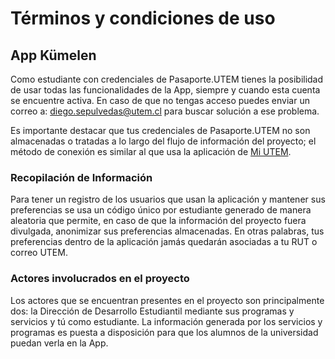 # Términos y condiciones de uso
## App Kümelen

Como estudiante con credenciales de Pasaporte.UTEM tienes la posibilidad de usar todas las funcionalidades de la App, siempre y cuando esta cuenta se encuentre activa. 
En caso de que no tengas acceso puedes enviar un correo a: diego.sepulvedas@utem.cl para buscar solución a ese problema.

Es importante destacar que tus credenciales de Pasaporte.UTEM no son almacenadas o tratadas a lo largo del flujo de información del proyecto; el método de conexión es similar al que usa la aplicación de [Mi UTEM](https://ingenieria2030.utem.cl/club-de-desarrollo-experimental-exdev-presenta-su-exitosa-app-miutem).

### Recopilación de Información

Para tener un registro de los usuarios que usan la aplicación y mantener sus preferencias se usa un código único por estudiante generado de manera aleatoria que permite, en caso de que la información del proyecto fuera divulgada, anonimizar sus preferencias almacenadas.
En otras palabras, tus preferencias dentro de la aplicación jamás quedarán asociadas a tu RUT o correo UTEM.

### Actores involucrados en el proyecto

Los actores que se encuentran presentes en el proyecto son principalmente dos: la Dirección de Desarrollo Estudiantil mediante sus programas y servicios y tú como estudiante.
La información generada por los servicios y programas es puesta a disposición para que los alumnos de la universidad puedan verla en la App.